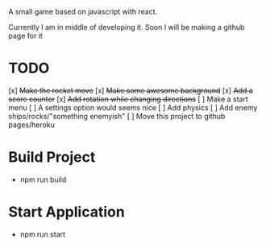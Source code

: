A small game based on javascript with react.

Currently I am in middle of developing it. Soon I will be making a github page for it
# TODO
[x] ~~Make the rocket move~~
[x] ~~Make some awesome background~~
[x] ~~Add a score counter~~
[x] ~~Add rotation while changing directions~~
[ ] Make a start menu
[ ] A settings option would seems nice
[ ] Add physics 
[ ] Add enemy ships/rocks/"something enemyish"
[ ] Move this project to github pages/heroku
# Build Project
* npm run build

# Start Application
* npm run start
    
